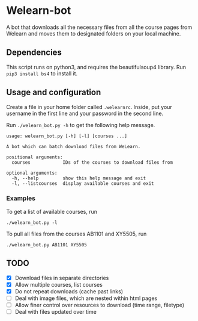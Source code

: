 # Welearn-bot
A bot that downloads all the necessary files from all the course pages from Welearn and moves them to designated folders on your local machine.

## Dependencies
This script runs on python3, and requires the beautifulsoup4 library. Run `pip3 install bs4` to install it.

## Usage and configuration
Create a file in your home folder called `.welearnrc`. Inside, put your username in the first line and your password in the second line.

Run `./welearn_bot.py -h` to get the following help message.
```
usage: welearn_bot.py [-h] [-l] [courses ...]

A bot which can batch download files from WeLearn.

positional arguments:
  courses            IDs of the courses to download files from

optional arguments:
  -h, --help         show this help message and exit
  -l, --listcourses  display available courses and exit
```

### Examples
To get a list of available courses, run
```
./welearn_bot.py -l
```
To pull all files from the courses AB1101 and XY5505, run 
```
./welearn_bot.py AB1101 XY5505
```

## TODO
- [x] Download files in separate directories
- [x] Allow multiple courses, list courses
- [x] Do not repeat downloads (cache past links)
- [ ] Deal with image files, which are nested within html pages
- [ ] Allow finer control over resources to download (time range, filetype)
- [ ] Deal with files updated over time

